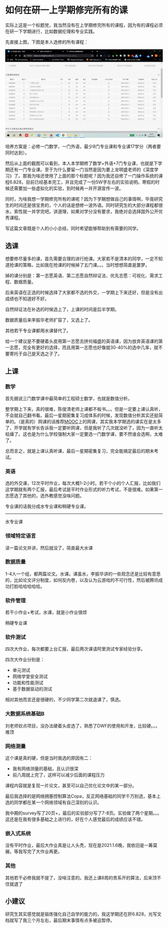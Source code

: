 # 如何在研一上学期修完所有的课

实际上这是一个标题党，我当然没有在上学期修完所有的课程，因为有的课程必须在研一下学期进行，比如数据伦理和专业实践。

先直接上图，下图是本人选修的所有课程：

![](./20/course.png)

培养方案是：必修一门数学，一门外语，最少8门专业课和专业课17学分（两者要同时达到）。

然后从上面的截图可以看到，本人本学期修了数学+外语+7门专业课，也就是下学期还有一门专业课。至于为什么要留一门当然是因为要上龙明盛老师的《深度学习》了。那我为啥还使用了上面的那个标题呢？因为我还自修了一门操作系统的课程6.828，目前已经基本完工，并且完成了一份5W字左右的实验说明。寒假的时候还需要加一些虚拟化的实验，到时候再一并开源宣传一波。



同时，为啥我想一学期修完所有的课呢？因为下学期想做自己的事情啊，毕竟研究生的时间还是很宝贵的，个人的话是想修一波外语。同时研究生的大部分课程都很水，索性就一并学完吧。讲道理，如果对学分没有要求，我绝对会选择国外公开优秀课程。

写这篇文章既是个人的小小总结，同时希望能够帮助到有需要的同学。



## 选课

想要修尽量多的课，首先需要合理的进行抢课。大家若不是清本的同学，一定不知道抢课的策略，比如我在抢课的时候掉了五门课。。。当时想想简直是噩梦。

掉的课分别是：第一志愿英语、第二志愿自然辩证法、优先志愿：可视化、需求工程、数据质量。

后来英语在正选的时候选择了大家都不选的外交，一学期上下来还好，但是没有出成绩也不知道好不好。

自然辩证法在补选的时候选上了，上课的时间是后半学期。

数据质量后来李振华老师扩容了，又选上了。

其他若干专业课都用水课替代了。



给一个建议是不要硬着头皮用第一志愿去拼何福盛的英语课，因为放弃英语课的第一志愿，完全有更好的选择，而且用第一志愿也好像就30-40%的选中几率，就不要寄托于自己是天选之子了。



## 上课

### 数学

首先据说三门数学课中最简单的工程硕士数学，也就是数值分析。

整学期上下来，真的很难，陈俊清老师上课都不板书。。。但是一定要上课认真听，不会就自己翻书看。最后一星期密集复习成体系的时候，发现数值分析其实还挺简单的。（是真的）网课的话推荐[MOOC](https://www.icourse163.org/course/NEU-1002089009)上的网课，其实我本学期选的课实在是太多了，开学就有学长告诉我一定要听网课，但是我听了几次就没听了，因为一直听太枯燥了。这也是为什么学校强制大家一定要选一门数学课，要不然谁会选啊，太难了。

总而言之，就是上课认真听课，最后一星期密集复习，完全能搞定最后的期末考试。

### 英语

选的外交课，12次平时作业，每次大概1-2小时。若干个小的个人汇报，比如我们这学期就有两个汇报，最后考试是平时作业形式的听力考试，不是很难。如果第一志愿选了其他的，选外教感觉没啥问题。



专业课的话我分成水专业课和稍硬专业课。

___________________________



水专业课

### 领域特定语言

读一篇论文并讲，然后就没了，简直最大水课

### 数据质量

1-4人一个组，都两篇论文。水课。课虽水，李振华讲的一些观念还是比较有意思的，比如论文评分制度，如何反内卷，以及认为云游戏的不可行性，然后被腾讯成功打脸哈哈哈哈哈。

### 软件管理

若干小作业+考试，水课，就是小作业很烦



稍硬专业课

### 软件测试

四次大作业，每次都要上台汇报，最后两次课请阿里测试专家经验分享。

四次大作业分别是：

+ 单元测试
+ 网络学堂安全测试
+ 功能和性能测试
+ 基于数据驱动的测试

相对其他而言还是很硬的，不少同学第二次就退课了，慎选。



### 大数据系统基础B

刘老师钦点项目，没办法硬着头皮选了，熟悉了DWF的使用和开发，比较硬。。。难顶



### 网络测量

这个课是真的硬，但是当时我选的原因有二：

+ 我有网络测量的基础，且认识很深
+ 前八周就上完了，这样可以减少后面的课程压力

课程内容就是复现一片论文，甚至可以自己优化论文中的某一部分。

最后我选择的是网络拥塞控制算法Copa，反正网络基础的同学千万别选，基本上选的同学都在某一个网络领域有自己深刻的认识。

我中期的survey写了20页+，最后的实验部分写了7-8页。实验做了两个星期。。。这还是在我有很多基础之上进行的，好在个人感觉最后的成绩应该不错。



### 嵌入式系统

没有平时作业，最后大作业真是让人头秃，现在是2021.1.6晚，我依旧是一筹莫展。等我写完了大作业再更。



### 其他

其他若干必修我就不提了，没啥注意的。我还上课8周的贵系开的算法，后来顶不住就退了



## 小建议

研究生其实感觉就是锻炼强化自己自学的能力的，我这学期还在肝6.828，光写文档就写了我三个月左右，最后期末事情有点多被迫暂停。

